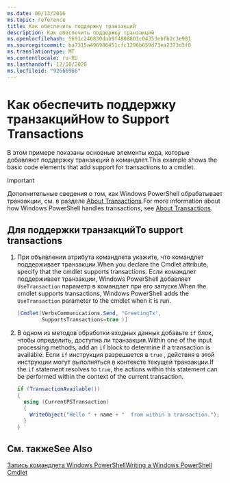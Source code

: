 ```yaml
---
ms.date: 09/13/2016
ms.topic: reference
title: Как обеспечить поддержку транзакций
description: Как обеспечить поддержку транзакций
ms.openlocfilehash: 5691c246830dab9f4808801c04353ebfb2c3e981
ms.sourcegitcommit: ba7315a496986451cfc1296b659d73ea2373d3f0
ms.translationtype: MT
ms.contentlocale: ru-RU
ms.lasthandoff: 12/10/2020
ms.locfileid: "92666966"
---
```

# <a name="how-to-support-transactions"></a><span data-ttu-id="af5ae-103">Как обеспечить поддержку транзакций</span><span class="sxs-lookup"><span data-stu-id="af5ae-103">How to Support Transactions</span></span>

<span data-ttu-id="af5ae-104">В этом примере показаны основные элементы кода, которые добавляют поддержку транзакций в командлет.</span><span class="sxs-lookup"><span data-stu-id="af5ae-104">This example shows the basic code elements that add support for transactions to a cmdlet.</span></span>

> [!IMPORTANT]
> <span data-ttu-id="af5ae-105">Дополнительные сведения о том, как Windows PowerShell обрабатывает транзакции, см. в разделе [About Transactions][about_Transactions].</span><span class="sxs-lookup"><span data-stu-id="af5ae-105">For more information about how Windows PowerShell handles transactions, see [About Transactions][about_Transactions].</span></span>

## <a name="to-support-transactions"></a><span data-ttu-id="af5ae-106">Для поддержки транзакций</span><span class="sxs-lookup"><span data-stu-id="af5ae-106">To support transactions</span></span>

1. <span data-ttu-id="af5ae-107">При объявлении атрибута командлета укажите, что командлет поддерживает транзакции.</span><span class="sxs-lookup"><span data-stu-id="af5ae-107">When you declare the Cmdlet attribute, specify that the cmdlet supports transactions.</span></span>
   <span data-ttu-id="af5ae-108">Если командлет поддерживает транзакции, Windows PowerShell добавляет `UseTransaction` параметр в командлет при его запуске.</span><span class="sxs-lookup"><span data-stu-id="af5ae-108">When the cmdlet supports transactions, Windows PowerShell adds the `UseTransaction` parameter to the cmdlet when it is run.</span></span>

    ```csharp
    [Cmdlet(VerbsCommunications.Send, "GreetingTx",
            SupportsTransactions=true )]
    ```

2. <span data-ttu-id="af5ae-109">В одном из методов обработки входных данных добавьте `if` блок, чтобы определить, доступна ли транзакция.</span><span class="sxs-lookup"><span data-stu-id="af5ae-109">Within one of the input processing methods, add an `if` block to determine if a transaction is available.</span></span>
   <span data-ttu-id="af5ae-110">Если `if` инструкция разрешается в `true` , действия в этой инструкции могут выполняться в контексте текущей транзакции.</span><span class="sxs-lookup"><span data-stu-id="af5ae-110">If the `if` statement resolves to `true`, the actions within this statement can be performed within the context of the current transaction.</span></span>

    ```csharp
    if (TransactionAvailable())
    {
      using (CurrentPSTransaction)
      {
        WriteObject("Hello " + name + "  from within a transaction.");
      }
    }
    ```

## <a name="see-also"></a><span data-ttu-id="af5ae-111">См. также</span><span class="sxs-lookup"><span data-stu-id="af5ae-111">See Also</span></span>

[<span data-ttu-id="af5ae-112">Запись командлета Windows PowerShell</span><span class="sxs-lookup"><span data-stu-id="af5ae-112">Writing a Windows PowerShell Cmdlet</span></span>](./writing-a-windows-powershell-cmdlet.md)

<!-- External URLs -->

[about_Transactions]: /powershell/module/Microsoft.PowerShell.Core/About/about_Transactions
